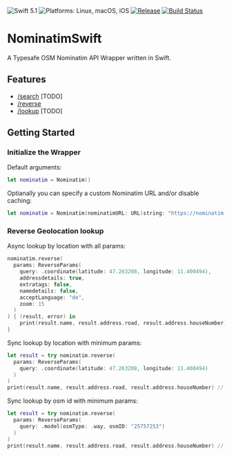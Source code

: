 ![Swift 5.1](https://img.shields.io/badge/Swift-5.1-orange.svg?style=flat)
![Platforms: Linux, macOS, iOS](https://img.shields.io/badge/Platforms-Linux%20%7C%20macOS%20%7C%20iOS-lightgray.svg?style=flat)
[![Release](https://img.shields.io/github/v/release/123FLO321/NominatimSwift.svg?style=flat)](https://github.com/123FLO321/NominatimSwift/releases)
[![Build Status](https://travis-ci.com/123FLO321/NominatimSwift.svg?branch=master)](https://travis-ci.com/123FLO321/NominatimSwift)

# NominatimSwift
A Typesafe OSM Nominatim API Wrapper written in Swift.

## Features
- [/search](https://nominatim.org/release-docs/develop/api/Search/) [TODO]
- [/reverse](https://nominatim.org/release-docs/develop/api/Reverse/)
- [/lookup](https://nominatim.org/release-docs/develop/api/Lookup/) [TODO]

## Getting Started
### Initialize the Wrapper
Default arguments:
```SWIFT
let nominatim = Nominatim()
```
Optianally you can specify a custom Nominatim URL and/or disable caching:
```SWIFT
let nominatim = Nominatim(nominatimURL: URL(string: "https://nominatim.example.com")!, enableCache: false)
```

### Reverse Geolocation lookup
Async lookup by location with all params:
```SWIFT
nominatim.reverse(
  params: ReverseParams(
    query: .coordinate(latitude: 47.263208, longitude: 11.400494),
    addressdetails: true,
    extratags: false,
    namedetails: false,
    acceptLanguage: "de",
    zoom: 15
  )
) { (result, error) in 
    print(result.name, result.address.road, result.address.houseNumber) // Hauptbahnhof Südtiroler Platz 5 
}
```
Sync lookup by location with minimum params:
```SWIFT
let result = try nominatim.reverse(
  params: ReverseParams(
    query: .coordinate(latitude: 47.263208, longitude: 11.400494)
  )
)
print(result.name, result.address.road, result.address.houseNumber) // Hauptbahnhof Südtiroler Platz 5 
```
Sync lookup by osm id with minimum params:
```SWIFT
let result = try nominatim.reverse(
  params: ReverseParams(
    query: .model(osmType: .way, osmID: "25757253")
  )
)
print(result.name, result.address.road, result.address.houseNumber) // Hauptbahnhof Südtiroler Platz 5 
```
